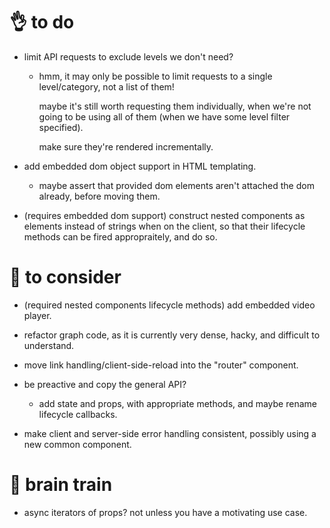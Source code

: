 # 👌 to do

- limit API requests to exclude levels we don't need?

  - hmm, it may only be possible to limit requests to a single level/category, 
    not a list of them!
  
    maybe it's still worth requesting them individually, when we're not going
    to be using all of them (when we have some level filter specified).
    
    make sure they're rendered incrementally.
  
- add embedded dom object support in HTML templating.

  - maybe assert that provided dom elements aren't attached the dom already,
    before moving them.

- (requires embedded dom support) construct nested components as elements instead of strings when on
  the client, so that their lifecycle methods can be fired appropraitely, and do so.

# 🤔 to consider
  
- (required nested components lifecycle methods) add embedded video player.

- refactor graph code, as it is currently very dense, hacky, and difficult to understand.

- move link handling/client-side-reload into the "router" component.

- be preactive and copy the general API?

  - add state and props, with appropriate methods, and maybe rename lifecycle callbacks.

- make client and server-side error handling consistent, possibly using a new common component.

# 🧠 brain train

- async iterators of props? not unless you have a motivating use case.
